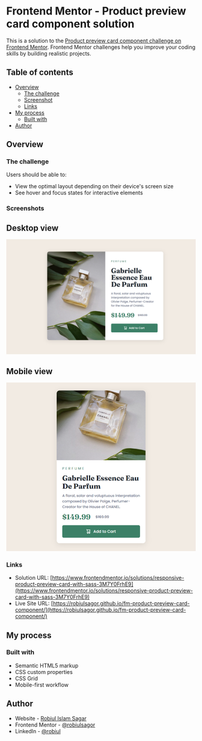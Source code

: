 # Frontend Mentor - Product preview card component solution

This is a solution to the [Product preview card component challenge on Frontend Mentor](https://www.frontendmentor.io/challenges/product-preview-card-component-GO7UmttRfa). Frontend Mentor challenges help you improve your coding skills by building realistic projects. 

## Table of contents

- [Overview](#overview)
  - [The challenge](#the-challenge)
  - [Screenshot](#screenshots)
  - [Links](#links)
- [My process](#my-process)
  - [Built with](#built-with)
- [Author](#author)

## Overview

### The challenge

Users should be able to:

- View the optimal layout depending on their device's screen size
- See hover and focus states for interactive elements

### Screenshots
## Desktop view
![](./images/screenshot-desktop.png)
## Mobile view
![](./images/screenshot-mobile.png)


### Links


- Solution URL: [https://www.frontendmentor.io/solutions/responsive-product-preview-card-with-sass-3M7Y0FrhE9](https://www.frontendmentor.io/solutions/responsive-product-preview-card-with-sass-3M7Y0FrhE9)
- Live Site URL: [https://robiulsagor.github.io/fm-product-preview-card-component/](https://robiulsagor.github.io/fm-product-preview-card-component/)

## My process

### Built with

- Semantic HTML5 markup
- CSS custom properties
- CSS Grid
- Mobile-first workflow

## Author

- Website - [Robiul Islam Sagar](https://robiulportfolio.vercel.app/)
- Frontend Mentor - [@robiulsagor](https://www.frontendmentor.io/profile/robiulsagor)
- LinkedIn - [@robiul](https://www.linkedin.com/in/robiul-islam-sagar-356582226/)
